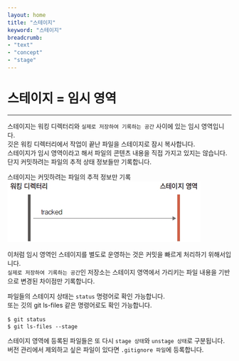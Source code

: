 ```yaml
---
layout: home
title: "스테이지"
keyword: "스테이지"
breadcrumb:
- "text"
- "concept"
- "stage"
---
```


# 스테이지 = 임시 영역
---
스테이지는 워킹 디렉터리와 `실제로 저장하여 기록하는 공간` 사이에 있는 임시 영역입니다.  
깃은 워킹 디렉터리에서 작업이 끝난 파일을 스테이지로 잠시 복사합니다.  
스테이지가 임시 영역이라고 해서 파일의 콘텐츠 내용을 직접 가지고 있지는 않습니다.  
단지 커밋하려는 파일의 추적 상태 정보들만 기록합니다.  

스테이지는 커밋하려는 파일의 추적 정보만 기록  
![](./img/03-16.jpg) 

이처럼 임시 영역인 스테이지를 별도로 운영하는 것은 커밋을 빠르게 처리하기 위해서입니다.  
`실제로 저장하여 기록하는 공간`인 저장소는 스테이지 영역에서 가리키는 파일 내용을 기반으로 변경된 차이점만 기록합니다.  

파일들의 스테이지 상태는 `status` 명령어로 확인 가능합니다.  
또는 깃의 git ls-files 같은 명령어로도 확인 가능합니다.  

```
$ git status
$ git ls-files --stage
```

스테이지 영역에 등록된 파일들은 또 다시 `stage 상태`와 `unstage 상태`로 구분됩니다.  
버전 관리에서 제외하고 싶은 파일이 있다면 `.gitignore 파일`에 등록합니다.

<br>